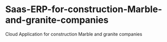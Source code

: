 # Saas-ERP-for-construction-Marble-and-granite-companies
Cloud Application for construction Marble and granite companies

